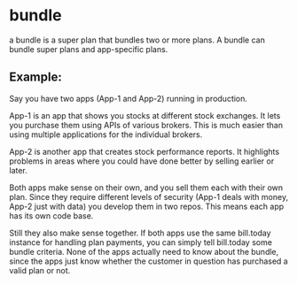 # bundle

a bundle is a super plan that bundles two or more plans. A bundle can bundle super plans and app-specific plans.

## Example:
Say you have two apps (App-1 and App-2) running in production.

App-1 is an app that shows you stocks at different stock exchanges. It lets you purchase them using APIs of various brokers. This is much easier than using multiple applications for the individual brokers.

App-2 is another app that creates stock performance reports. It highlights problems in areas where you could have done better by selling earlier or later.

Both apps make sense on their own, and you sell them each with their own plan. Since they require different levels of security (App-1 deals with money, App-2 just with data) you develop them in two repos. This means each app has its own code base.

Still they also make sense together. If both apps use the same bill.today instance for handling plan payments, you can simply tell bill.today some bundle criteria. None of the apps actually need to know about the bundle, since the apps just know whether the customer in question has purchased a valid plan or not.

